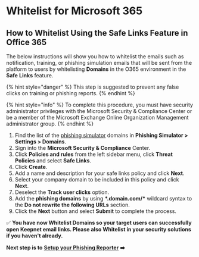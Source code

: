 # Whitelist for Microsoft 365

## How to Whitelist Using the Safe Links Feature in Office 365 <a href="#how-to-whitelist-using-the-safe-links-feature-in-office-365" id="how-to-whitelist-using-the-safe-links-feature-in-office-365"></a>

The below instructions will show you how to whitelist the emails such as notification, training, or phishing simulation emails that will be sent from the platform to users by whitelisting **Domains** in the O365 environment in the **Safe** **Links** feature.

{% hint style="danger" %}
This step is suggested to prevent any false clicks on training or phishing reports.
{% endhint %}

{% hint style="info" %}
To complete this procedure, you must have security administrator privileges with the Microsoft Security & Compliance Center or be a member of the Microsoft Exchange Online Organization Management administrator group.
{% endhint %}

1. Find the list of the [phishing simulator](https://keepnetlabs.com/products/phishing-simulator) domains in **Phishing Simulator > Settings > Domains**.
2. Sign into the **Microsoft Security & Compliance** Center.
3. Click **Policies and rules** from the left sidebar menu, click **Threat** **Policies** and select **Safe Links**.
4. Click **Create**.
5. Add a name and description for your safe links policy and click **Next**.
6. Select your company domain to be included in this policy and click **Next**.
7. Deselect the **Track user clicks** option.
8. Add the **phishing domains** by using **\*.domain.com/\*** wildcard syntax to the **Do not rewrite the following URLs** section.
9. Click the **Next** button and select **Submit** to complete the process.

✅ **You have now Whitelist Domains so your target users can successfully open Keepnet email links. Please also Whitelist in your security solutions if you haven't already.**&#x20;

**Next step is to** [**Setup your Phishing Reporter**](../4.-setup-phishing-reporter/) **➡️**
